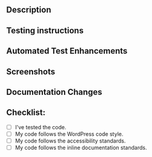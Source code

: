 ## Description
<!-- Describe what you have changed or added. -->
<!-- Link to the Issue or support ticket(s) where appropriate. -->

## Testing instructions
<!-- Add instructions to help the reviewer test your code. -->
<!-- Include sample forms, add-ons or snippets where appropriate. -->
<!-- Identify what, if any, features/elements you feel should be focused on testing/code review -->

## Automated Test Enhancements
<!-- Any unit tests or acceptance tests been changed or added as part of PR? Describe as needed. -->
 
## Screenshots
<!-- if applicable -->

## Documentation Changes
<!-- Are any documentation updates needed to co-incide with release? -->
<!-- Are any new documentation pages required to co-incide with the release? -->

## Checklist:
- [ ] I've tested the code.
- [ ] My code follows the WordPress code style. <!-- Guidelines: https://make.wordpress.org/core/handbook/best-practices/coding-standards/ -->
- [ ] My code follows the accessibility standards. <!-- Guidelines: https://make.wordpress.org/core/handbook/best-practices/coding-standards/accessibility-coding-standards/ -->
- [ ] My code follows the inline documentation standards. <!-- Guidelines: https://make.wordpress.org/core/handbook/best-practices/inline-documentation-standards/ -->
